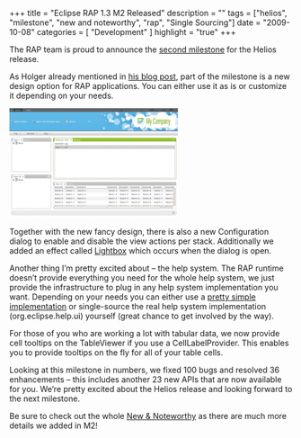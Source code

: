 +++
title = "Eclipse RAP 1.3 M2 Released"
description = ""
tags = ["helios", "milestone", "new and noteworthy", "rap", "Single Sourcing"]
date = "2009-10-08"
categories = [
    "Development"
]
highlight = "true"
+++

The RAP team is proud to announce the [second milestone][1] for the
Helios release.

As Holger already mentioned in [his blog post][2], part of the milestone
is a new design option for RAP applications. You can either use it as is
or customize it depending on your needs.

[![RAP Fancy Design](/blog/es/fancy-300x194.png)][3]

Together with the new fancy design, there is also a new Configuration
dialog to enable and disable the view actions per stack. Additionally we
added an effect called [Lightbox][4] which occurs when the dialog is
open.

Another thing I’m pretty excited about – the help system. The RAP
runtime doesn’t provide everything you need for the whole help system,
we just provide the infrastructure to plug in any help system
implementation you want. Depending on your needs you can either use a
[pretty simple implementation][5] or single-source the real help system
implementation (org.eclipse.help.ui) yourself (great chance to get
involved by the way).

For those of you who are working a lot with tabular data, we now provide
cell tooltips on the TableViewer if you use a CellLabelProvider. This
enables you to provide tooltips on the fly for all of your table cells.

Looking at this milestone in numbers, we fixed 100 bugs and resolved 36
enhancements – this includes another 23 new APIs that are now available
for you. We’re pretty excited about the Helios release and looking
forward to the next milestone.

Be sure to check out the whole [New &amp; Noteworthy][6] as there are
much more details we added in M2!



[1]: https://www.eclipse.org/rap/downloads/
[2]: https://eclipsesource.com/blogs/2009/09/02/new-fancy-rich-ajax-platform-rap-theme/
[3]: https://eclipsesource.com/wp-content/uploads/2009/10/fancy.png
[4]: https://en.wikipedia.org/wiki/Lightbox_(JavaScript)
[5]: https://wiki.eclipse.org/RAP/FAQ#How_to_integrate_the_Eclipse_Help_System_in_a_RAP_application.3F
[6]: https://eclipse.org/rap/

